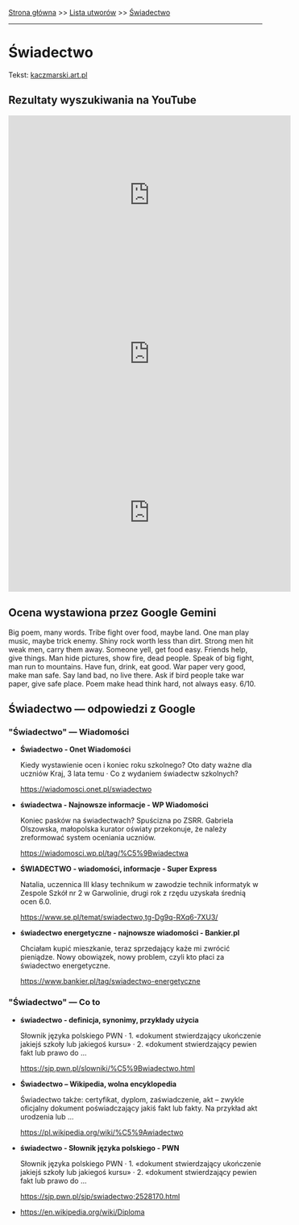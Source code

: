 [Strona główna](../index.md) >> [Lista utworów](../list.md) >> [Świadectwo](699.md)

---

# Świadectwo

Tekst: [kaczmarski.art.pl](https://www.kaczmarski.art.pl/tworczosc/wiersze/swiadectwo/)

## Rezultaty wyszukiwania na YouTube

<iframe width="560" height="315" src="https://www.youtube.com/embed/cThFP8tJvOc?si=IdontcarewhotheIRSsendsImnotpayingtaxes" title="YouTube video player" frameborder="0" allow="accelerometer; autoplay; clipboard-write; encrypted-media; gyroscope; picture-in-picture; web-share" referrerpolicy="strict-origin-when-cross-origin" allowfullscreen></iframe>

<iframe width="560" height="315" src="https://www.youtube.com/embed/15Q-Z5u2AnI?si=IdontcarewhotheIRSsendsImnotpayingtaxes" title="YouTube video player" frameborder="0" allow="accelerometer; autoplay; clipboard-write; encrypted-media; gyroscope; picture-in-picture; web-share" referrerpolicy="strict-origin-when-cross-origin" allowfullscreen></iframe>

<iframe width="560" height="315" src="https://www.youtube.com/embed/u4QjsCW02Ms?si=IdontcarewhotheIRSsendsImnotpayingtaxes" title="YouTube video player" frameborder="0" allow="accelerometer; autoplay; clipboard-write; encrypted-media; gyroscope; picture-in-picture; web-share" referrerpolicy="strict-origin-when-cross-origin" allowfullscreen></iframe>

## Ocena wystawiona przez Google Gemini

Big poem, many words. Tribe fight over food, maybe land. One man play music, maybe trick enemy. Shiny rock worth less than dirt. Strong men hit weak men, carry them away. Someone yell, get food easy. Friends help, give things. Man hide pictures, show fire, dead people. Speak of big fight, man run to mountains. Have fun, drink, eat good. War paper very good, make man safe. Say land bad, no live there. Ask if bird people take war paper, give safe place. Poem make head think hard, not always easy. 6/10.


## Świadectwo — odpowiedzi z Google

### "Świadectwo" — Wiadomości

- **Świadectwo - Onet Wiadomości**

    Kiedy wystawienie ocen i koniec roku szkolnego? Oto daty ważne dla uczniów Kraj, 3 lata temu · Co z wydaniem świadectw szkolnych? 

   <https://wiadomosci.onet.pl/swiadectwo>
- **świadectwa - Najnowsze informacje - WP Wiadomości**

    Koniec pasków na świadectwach? Spuścizna po ZSRR. Gabriela Olszowska, małopolska kurator oświaty przekonuje, że należy zreformować system oceniania uczniów. 

   <https://wiadomosci.wp.pl/tag/%C5%9Bwiadectwa>
- **ŚWIADECTWO - wiadomości, informacje - Super Express**

    Natalia, uczennica III klasy technikum w zawodzie technik informatyk w Zespole Szkół nr 2 w Garwolinie, drugi rok z rzędu uzyskała średnią ocen 6.0. 

   <https://www.se.pl/temat/swiadectwo,tg-Dg9q-RXq6-7XU3/>
- **świadectwo energetyczne - najnowsze wiadomości - Bankier.pl**

    Chciałam kupić mieszkanie, teraz sprzedający każe mi zwrócić pieniądze. Nowy obowiązek, nowy problem, czyli kto płaci za świadectwo energetyczne. 

   <https://www.bankier.pl/tag/swiadectwo-energetyczne>

### "Świadectwo" — Co to

- **świadectwo - definicja, synonimy, przykłady użycia**

    Słownik języka polskiego PWN · 1. «dokument stwierdzający ukończenie jakiejś szkoły lub jakiegoś kursu» · 2. «dokument stwierdzający pewien fakt lub prawo do ... 

   <https://sjp.pwn.pl/slowniki/%C5%9Bwiadectwo.html>
- **Świadectwo – Wikipedia, wolna encyklopedia**

    Świadectwo także: certyfikat, dyplom, zaświadczenie, akt – zwykle oficjalny dokument poświadczający jakiś fakt lub fakty. Na przykład akt urodzenia lub ... 

   <https://pl.wikipedia.org/wiki/%C5%9Awiadectwo>
- **świadectwo - Słownik języka polskiego - PWN**

    Słownik języka polskiego PWN · 1. «dokument stwierdzający ukończenie jakiejś szkoły lub jakiegoś kursu» · 2. «dokument stwierdzający pewien fakt lub prawo do ... 

   <https://sjp.pwn.pl/sjp/swiadectwo;2528170.html>
- <https://en.wikipedia.org/wiki/Diploma>

